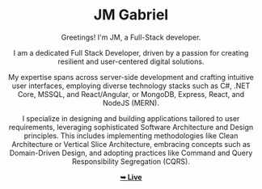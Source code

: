 <div align="center">

# JM Gabriel

Greetings! I'm JM, a Full-Stack developer.

I am a dedicated Full Stack Developer, driven by a passion for creating resilient and user-centered digital solutions.

My expertise spans across server-side development and crafting intuitive user interfaces, employing diverse technology stacks such as C#, .NET Core, MSSQL, and React/Angular, or MongoDB, Express, React, and NodeJS (MERN).

I specialize in designing and building applications tailored to user requirements, leveraging sophisticated Software Architecture and Design principles. This includes implementing methodologies like Clean Architecture or Vertical Slice Architecture, embracing concepts such as Domain-Driven Design, and adopting practices like Command and Query Responsibility Segregation (CQRS).

<a href="https://jmgabriel13.github.io/portfolio.dev/"><strong>➥ Live</strong></a>

</div>
